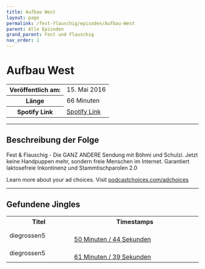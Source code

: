 ```yaml
---
title: Aufbau West
layout: page
permalink: /fest-flauschig/episoden/Aufbau-West
parent: Alle Episoden
grand_parent: Fest und Flauschig
nav_order: 1
---
```


# Aufbau West
<table class="resp-table dcf-table dcf-table-responsive dcf-table-bordered dcf-table-striped dcf-w-100%">
                    <tbody>
                        <tr>
                            <th scope="row">Veröffentlich am:</th>
                            <td data-label="Veröffentlich am:">15. Mai 2016</td>
                        </tr>
                        <tr>
                            <th scope="row">Länge </th>
                            <td data-label="Länge ">66 Minuten</td>
                        </tr><tr>
                                <th scope="row">Spotify Link</th>
                                <td data-label="Spotify Link"><a href="https://open.spotify.com/episode/0VpyIy8Srg5IKQdRAbDDH1">Spotify Link</a></td>
                            </tr></tbody>
                </table>

***

## Beschreibung der Folge

<div>
Fest &amp; Flauschig - Die GANZ ANDERE Sendung mit Böhmi und Schulzi. Jetzt keine Handpuppen mehr, sondern freie Menschen im Internet. Garantiert laktosefreie Inkontinenz und Stammtischparolen 2.0<p> </p><p>Learn more about your ad choices. Visit <a href="https://podcastchoices.com/adchoices">podcastchoices.com/adchoices</a></p>  
</div>

***

## Gefundene Jingles

<table style="display: table;">
                                    <tr>
                                        <th class="tableColumnTitle">Titel</th>
                                        <th class="tableColumnTimestamps">Timestamps</th>
                                    </tr>
                                    <tr>
                                <td markdown="span"  class="tableColumnTitle">diegrossen5</td>
                                <td markdown="span" class="tableColumnTimestamps">
                                <br>
                                <a href="https://open.spotify.com/episode/0VpyIy8Srg5IKQdRAbDDH1?t=3044">
                                50 Minuten / 44 Sekunden</a>
                                </td></tr><tr>
                                <td markdown="span"  class="tableColumnTitle">diegrossen5</td>
                                <td markdown="span" class="tableColumnTimestamps">
                                <br>
                                <a href="https://open.spotify.com/episode/0VpyIy8Srg5IKQdRAbDDH1?t=3699">
                                61 Minuten / 39 Sekunden</a>
                                </td></tr></table>
